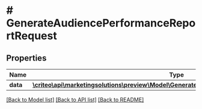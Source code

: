 # # GenerateAudiencePerformanceReportRequest

## Properties

Name | Type | Description | Notes
------------ | ------------- | ------------- | -------------
**data** | [**\criteo\api\marketingsolutions\preview\Model\GenerateAudiencePerformanceReportRequestData**](GenerateAudiencePerformanceReportRequestData.md) |  |

[[Back to Model list]](../../README.md#models) [[Back to API list]](../../README.md#endpoints) [[Back to README]](../../README.md)
